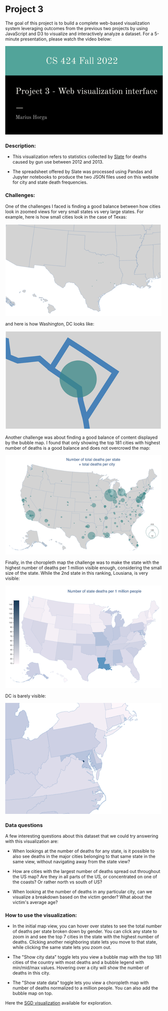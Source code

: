 # Project 3

The goal of this project is to build a complete web-based visualization system leveraging outcomes from the previous two projects by using JavaScript and D3 to visualize and interactively analyze a dataset. For a 5-minute presentation, please watch the video below:

[![Video](images/presentation.png)](https://vimeo.com/767885944)

### Description:

- This visualization refers to statistics collected by [Slate](http://www.slate.com/articles/news_and_politics/crime/2012/12/gun_death_tally_every_american_gun_death_since_newtown_sandy_hook_shooting.html) for deaths caused by gun use between 2012 and 2013.

- The spreadsheet offered by Slate was processed using Pandas and Jupyter notebooks to produce the two JSON files used on this website for city and state death frequencies.


### Challenges:

One of the challenges I faced is finding a good balance between how cities look in zoomed views for very small states vs very large states. For example, here is how small cities look in the case of Texas: 

<img src="images/1.png" width="500">

and here is how Washington, DC looks like:

<img src="images/2.png" width="500">

Another challenge was about finding a good balance of content displayed by the bubble map. I found that only showing the top 181 cities with highest number of deaths is a good balance and does not overcrowd the map:

<img src="images/3.png" width="500">

Finally, in the choropleth map the challenge was to make the state with the highest number of deaths per 1 million visible enough, considering the small size of the state. While the 2nd state in this ranking, Lousiana, is very visible:

<img src="images/4.png" width="500">

DC is barely visible:

<img src="images/5.png" width="500">

### Data questions

A few interesting questions about this dataset that we could try answering with this visualization are:

- When lookings at the number of deaths for any state, is it possible to also see deaths in the major cities belonging to that same state in the same view, without navigating away from the state view?

- How are cities with the largest number of deaths spread out throughout the US map? Are they in all parts of the US, or concentrated on one of the coasts? Or rather north vs south of US?

- When looking at the number of deaths in any particular city, can we visualize a breakdown based on the victim gender? What about the victim's average age?

### How to use the visualization:

- In the initial map view, you can hover over states to see the total number of deaths per state broken down by gender. You can click any state to zoom in and see the top 7 cities in the state with the highest number of deaths. Clicking another neighboring state lets you move to that state, while clicking the same state lets you zoom out.

- The "Show city data" toggle lets you view a bubble map with the top 181 cities of the country with most deaths and a bubble legend with min/mid/max values. Hovering over a city will show the number of deaths in this city.

- The "Show state data" toggle lets you view a choropleth map with number of deaths normalized to a million people. You can also add the bubble map on top.

Here the [SGD visualization](https://mhorga.github.io/project3/) available for exploration.